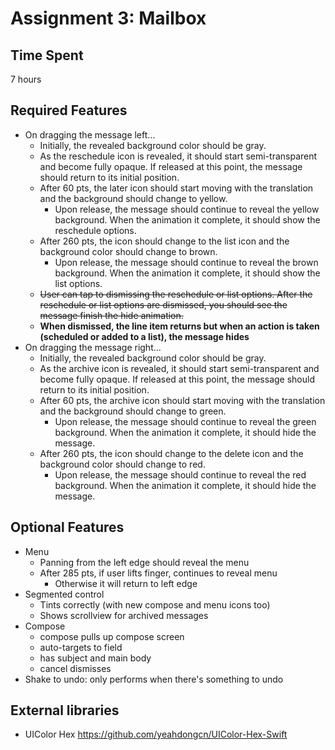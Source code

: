 Assignment 3: Mailbox
=====================

## Time Spent
7 hours

## Required Features
* On dragging the message left...
   * Initially, the revealed background color should be gray.
   * As the reschedule icon is revealed, it should start semi-transparent and become fully opaque. If released at this point, the message should return to its initial position.
   * After 60 pts, the later icon should start moving with the translation and the background should change to yellow.
     * Upon release, the message should continue to reveal the yellow background. When the animation it complete, it should show the reschedule options.
   * After 260 pts, the icon should change to the list icon and the background color should change to brown.
     * Upon release, the message should continue to reveal the brown background. When the animation it complete, it should show the list options.
   * ~~User can tap to dismissing the reschedule or list options. After the reschedule or list options are dismissed, you should see the message finish the hide animation.~~
   * __When dismissed, the line item returns but when an action is taken (scheduled or added to a list), the message hides__
* On dragging the message right...
   * Initially, the revealed background color should be gray.
   * As the archive icon is revealed, it should start semi-transparent and become fully opaque. If released at this point, the message should return to its initial position.
   * After 60 pts, the archive icon should start moving with the translation and the background should change to green.
     * Upon release, the message should continue to reveal the green background. When the animation it complete, it should hide the message.
   * After 260 pts, the icon should change to the delete icon and the background color should change to red.
     * Upon release, the message should continue to reveal the red background. When the animation it complete, it should hide the message.

## Optional Features
* Menu
   * Panning from the left edge should reveal the menu
   * After 285 pts, if user lifts finger, continues to reveal menu
     * Otherwise it will return to left edge
* Segmented control
   * Tints correctly (with new compose and menu icons too)
   * Shows scrollview for archived messages
* Compose
   * compose pulls up compose screen
   * auto-targets to field
   * has subject and main body
   * cancel dismisses
* Shake to undo: only performs when there's something to undo

## External libraries
* UIColor Hex https://github.com/yeahdongcn/UIColor-Hex-Swift
